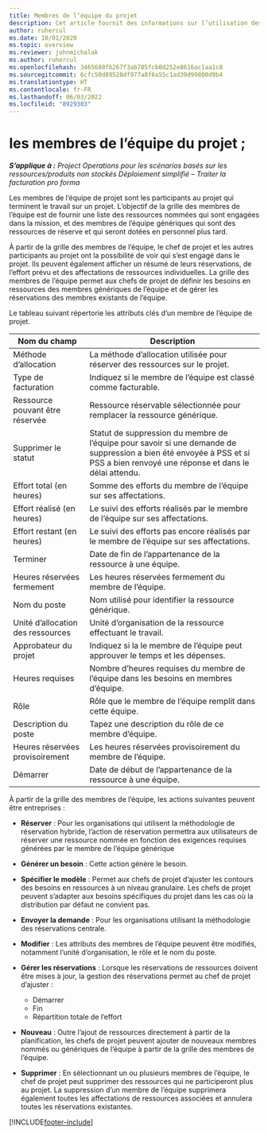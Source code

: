 ```yaml
---
title: Membres de l’équipe du projet
description: Cet article fournit des informations sur l’utilisation des informations, des attributs et de la planification des membres de l’équipe de projet.
author: ruhercul
ms.date: 10/01/2020
ms.topic: overview
ms.reviewer: johnmichalak
ms.author: ruhercul
ms.openlocfilehash: 3465688fb267f3ab785fcb0d252e8616ac1aa1c8
ms.sourcegitcommit: 6cfc50d89528df977a8f6a55c1ad39d99800d9b4
ms.translationtype: HT
ms.contentlocale: fr-FR
ms.lasthandoff: 06/03/2022
ms.locfileid: "8929303"
---
```

# <a name="project-team-members"></a>les membres de l’équipe du projet ;

_**S’applique à :** Project Operations pour les scénarios basés sur les ressources/produits non stockés Déploiement simplifié – Traiter la facturation pro forma_

Les membres de l’équipe de projet sont les participants au projet qui terminent le travail sur un projet. L’objectif de la grille des membres de l’équipe est de fournir une liste des ressources nommées qui sont engagées dans la mission, et des membres de l’équipe génériques qui sont des ressources de réserve et qui seront dotées en personnel plus tard.

À partir de la grille des membres de l’équipe, le chef de projet et les autres participants au projet ont la possibilité de voir qui s’est engagé dans le projet. Ils peuvent également afficher un résumé de leurs réservations, de l’effort prévu et des affectations de ressources individuelles. La grille des membres de l’équipe permet aux chefs de projet de définir les besoins en ressources des membres génériques de l’équipe et de gérer les réservations des membres existants de l’équipe.

Le tableau suivant répertorie les attributs clés d’un membre de l’équipe de projet.

| Nom du champ          | Description                                                                                                                                                                  |
|--------------------------|-----------------------------------------------------------------------------------------------------------------------------------------------------------------------------------|
| Méthode d’allocation        | La méthode d’allocation utilisée pour réserver des ressources sur le projet.                                                                         |
| Type de facturation             | Indiquez si le membre de l’équipe est classé comme facturable.                                                                                                                                       |
| Ressource pouvant être réservée        | Ressource réservable sélectionnée pour remplacer la ressource générique.                                                                                                                   |
| Supprimer le statut            | Statut de suppression du membre de l’équipe pour savoir si une demande de suppression a bien été envoyée à PSS et si PSS a bien renvoyé une réponse et dans le délai attendu. |
| Effort total (en heures)     | Somme des efforts du membre de l’équipe sur ses affectations.                                                                                                                         |
| Effort réalisé (en heures) | Le suivi des efforts réalisés par le membre de l’équipe sur ses affectations.                                                                                           |
| Effort restant (en heures) | Le suivi des efforts pas encore réalisés par le membre de l’équipe sur ses affectations.                                                                                    |
| Terminer                   | Date de fin de l’appartenance de la ressource à une équipe.                                                                                                                                            |
| Heures réservées fermement        | Les heures réservées fermement du membre de l’équipe.                                                                                                                                                                |
| Nom du poste            | Nom utilisé pour identifier la ressource générique.                                                                                                                                   |
| Unité d’allocation des ressources          | Unité d’organisation de la ressource effectuant le travail.                                                                                                                      |
| Approbateur du projet         | Indiquez si la le membre de l’équipe peut approuver le temps et les dépenses.                                                                                                                     |
| Heures requises           | Nombre d’heures requises du membre de l’équipe dans les besoins en membres d’équipe.                                                                                                                       |
| Rôle                     | Rôle que le membre de l’équipe remplit dans cette équipe.                                                                                                                                |
| Description du poste     | Tapez une description du rôle de ce membre d’équipe.                                                                                                                             |
| Heures réservées provisoirement        | Les heures réservées provisoirement du membre de l’équipe.                                                                                                                                                                 |
| Démarrer                    | Date de début de l’appartenance de la ressource à une équipe.                                                                                                                                          |

À partir de la grille des membres de l’équipe, les actions suivantes peuvent être entreprises :

- **Réserver** : Pour les organisations qui utilisent la méthodologie de réservation hybride, l’action de réservation permettra aux utilisateurs de réserver une ressource nommée en fonction des exigences requises générées par le membre de l’équipe générique
- **Générer un besoin** : Cette action génère le besoin.
- **Spécifier le modèle** : Permet aux chefs de projet d’ajuster les contours des besoins en ressources à un niveau granulaire. Les chefs de projet peuvent s’adapter aux besoins spécifiques du projet dans les cas où la distribution par défaut ne convient pas.
- **Envoyer la demande** : Pour les organisations utilisant la méthodologie des réservations centrale.
- **Modifier** : Les attributs des membres de l’équipe peuvent être modifiés, notamment l’unité d’organisation, le rôle et le nom du poste.
- **Gérer les réservations** : Lorsque les réservations de ressources doivent être mises à jour, la gestion des réservations permet au chef de projet d’ajuster :

    - Démarrer
    - Fin
    - Répartition totale de l’effort

- **Nouveau** : Outre l’ajout de ressources directement à partir de la planification, les chefs de projet peuvent ajouter de nouveaux membres nommés ou génériques de l’équipe à partir de la grille des membres de l’équipe.
- **Supprimer** : En sélectionnant un ou plusieurs membres de l’équipe, le chef de projet peut supprimer des ressources qui ne participeront plus au projet. La suppression d’un membre de l’équipe supprimera également toutes les affectations de ressources associées et annulera toutes les réservations existantes.


[!INCLUDE[footer-include](../includes/footer-banner.md)]